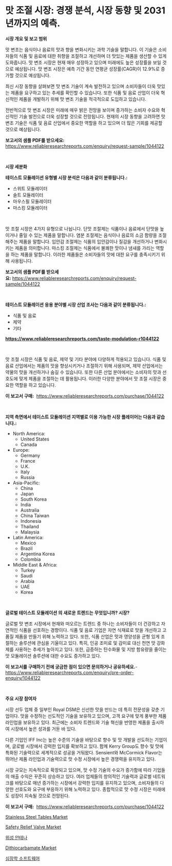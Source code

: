 <p><h1>맛 조절 시장: 경쟁 분석, 시장 동향 및 2031년까지의 예측.</h1></p><p><strong>시장 개요 및 보고 범위</strong></p>
<p><p>맛 변조는 음식이나 음료의 맛과 향을 변화시키는 과학 기술을 말합니다. 이 기술은 소비자들의 식품 및 음료에 대한 취향을 조절하고 개선하며 더 맛있는 제품을 생산할 수 있게 도와줍니다. 맛 변조 시장은 현재 매우 성장하고 있으며 미래에도 높은 성장률을 보일 것으로 예상됩니다. 맛 변조 시장은 예측 기간 동안 연평균 성장률(CAGR)이 12.9%로 증가할 것으로 예상됩니다.</p><p>최신 시장 동향을 살펴보면 맛 변조 기술이 계속 발전하고 있으며 소비자들이 더욱 맛있는 제품을 요구하고 있는 추세를 확인할 수 있습니다. 또한 식품 및 음료 산업이 더욱 혁신적인 제품을 개발하기 위해 맛 변조 기술을 적극적으로 도입하고 있습니다.</p><p>전반적으로 맛 변조 시장은 미래에 매우 밝은 전망을 보이며 증가하는 소비자 수요와 혁신적인 기술 발전으로 더욱 성장할 것으로 전망됩니다. 현재의 시장 동향을 고려하면 맛 변조 기술은 식품 및 음료 산업에서 중요한 역할을 하고 있으며 더 많은 기회를 제공할 것으로 예상됩니다.</p></p>
<p><strong>보고서의 샘플 PDF를 받으세요:</strong> <a href="https://www.reliableresearchreports.com/enquiry/request-sample/1044122">https://www.reliableresearchreports.com/enquiry/request-sample/1044122</a></p>
<p>&nbsp;</p>
<p><strong>시장 세분화</strong></p>
<p><strong>테이스트 모듈레이션 유형별 시장 분석은 다음과 같이 분류됩니다.:</strong></p>
<p><ul><li>스위트 모듈레이터</li><li>솔트 모듈레이터</li><li>마우스필 모듈레이터</li><li>마스킹 모듈레이터</li></ul></p>
<p>&nbsp;</p>
<p><p>맛 조절 시장은 4가지 유형으로 나뉩니다. 단맛 조절제는 식품이나 음료에서 단맛을 높이거나 줄일 수 있는 제품을 말합니다. 염분 조절제는 음식이나 음료의 소금 함량을 조절해주는 제품을 말합니다. 입안감 조절제는 식품의 입안감이나 질감을 개선하거나 변화시키는 제품을 의미합니다. 마스킹 조절제는 식품에서 불쾌한 맛이나 냄새를 가리는 역할을 하는 제품을 말합니다. 이러한 제품들은 소비자들의 맛에 대한 요구를 충족시키기 위해 사용됩니다.</p></p>
<p><strong>보고서의 샘플 PDF를 받으세요:</strong>&nbsp;<a href="https://www.reliableresearchreports.com/enquiry/request-sample/1044122">https://www.reliableresearchreports.com/enquiry/request-sample/1044122</a></p>
<p>&nbsp;</p>
<p><strong> 테이스트 모듈레이션 응용 분야별 시장 산업 조사는 다음과 같이 분류됩니다.:</strong></p>
<p><ul><li>식품 및 음료</li><li>제약</li><li>기타</li></ul></p>
<p><strong><a href="https://www.reliableresearchreports.com/taste-modulation-r1044122">https://www.reliableresearchreports.com/taste-modulation-r1044122</a></strong></p>
<p>&nbsp;</p>
<p><p>맛 조절 시장은 식품 및 음료, 제약 및 기타 분야에 다양하게 적용되고 있습니다. 식품 및 음료 산업에서는 제품의 맛을 향상시키거나 조절하기 위해 사용되며, 제약 산업에서는 약물의 맛을 개선하거나 숨길 수 있습니다. 또한 다른 산업 분야에서는 소비자의 맛과 선호도에 맞게 제품을 조절하는 데 활용됩니다. 이러한 다양한 분야에서 맛 조절 시장은 중요한 역할을 하고 있습니다.</p></p>
<p><strong>이 보고서 구매:</strong>&nbsp; <a href="https://www.reliableresearchreports.com/purchase/1044122">https://www.reliableresearchreports.com/purchase/1044122</a></p>
<p>&nbsp;</p>
<p><strong>지역 측면에서 테이스트 모듈레이션 지역별로 이용 가능한 시장 플레이어는 다음과 같습니다.:</strong></p>
<p><ul>
    <li>
        North America:
        <ul>
            <li>United States</li>
            <li>Canada</li>
        </ul>
    </li>
    <li>
        Europe:
        <ul>
            <li>Germany</li>
            <li>France</li>
            <li>U.K.</li>
            <li>Italy</li>
            <li>Russia</li>
        </ul>
    </li>
    <li>
        Asia-Pacific:
        <ul>
            <li>China</li>
            <li>Japan</li>
            <li>South Korea</li>
            <li>India</li>
            <li>Australia</li>
            <li>China Taiwan</li>
            <li>Indonesia</li>
            <li>Thailand</li>
            <li>Malaysia</li>
        </ul>
    </li>
    <li>
        Latin America:
        <ul>
            <li>Mexico</li>
            <li>Brazil</li>
            <li>Argentina Korea</li>
            <li>Colombia</li>
        </ul>
    </li>
    <li>
        Middle East & Africa:
        <ul>
            <li>Turkey</li>
            <li>Saudi</li>
            <li>Arabia</li>
            <li>UAE</li>
            <li>Korea</li>
        </ul>
    </li>
    </ul></p>
<p>&nbsp;</p>
<p><strong>글로벌 테이스트 모듈레이션 의 새로운 트렌드는 무엇입니까? 시장?</strong></p>
<p><p>글로벌 맛 변조 시장에서 현재와 떠오르는 트렌드 중 하나는 소비자들이 더 건강하고 자연적인 식품을 선호하는 경향이다. 식품 및 음료 기업은 자연 식재료로 맛을 개선하고 고품질 제품을 만들기 위해 노력하고 있다. 또한, 식품 산업은 맛과 영양성을 균형 있게 조절하는 솔루션에 관심을 기울이고 있다. 특히, 인공 조미료 및 감미료 대신 천연 맛 강화제를 사용하는 추세가 높아지고 있다. 또한, 급증하는 탄수화물 및 지방 함유량을 줄이는 맛 모듈레이션 솔루션에 대한 수요도 증가하고 있다.</p></p>
<p><strong>이 보고서를 구매하기 전에 궁금한 점이 있으면 문의하거나 공유하세요.</strong>- <a href="https://www.reliableresearchreports.com/enquiry/pre-order-enquiry/1044122">https://www.reliableresearchreports.com/enquiry/pre-order-enquiry/1044122</a></p>
<p>&nbsp;</p>
<p><strong>주요 시장 참여자</strong></p>
<p><p>시장 선두 업체 중 일부인 Royal DSM은 신선한 맛을 만드는 데 특히 전문성을 갖춘 기업이다. 맛을 수정하는 선도적인 기술을 보유하고 있으며, 고객 요구에 맞게 풍부한 제품 라인업을 보유하고 있다. 최근에는 소비자 트렌드와 기술 혁신을 반영한 제품을 출시하여 시장에서 높은 성과를 거둔 바 있다.</p><p>다른 기업인 IFF Inc는 높은 수준의 기술을 바탕으로 향수 및 맛 개발을 선도하는 기업이며, 글로벌 시장에서 강력한 입지를 확보하고 있다. 함께 Kerry Group도 향수 및 맛에 특화된 기술력으로 세계적으로 성공을 거둬왔다. Sensient와 McCormick Flavor는 뛰어난 제품 라인업과 기술력으로 맛 수정 시장에서 높은 경쟁력을 유지하고 있다.</p><p>시장 규모는 지속적으로 확장되고 있으며, 맛 수정 기술의 수요가 증가함에 따라 기업들의 매출 수익은 꾸준히 상승하고 있다. 여러 업체들의 창의적인 기술력과 글로벌 네트워크를 바탕으로 매년 증가하는 시장에서 강력한 입지를 유지하고 있으며, 소비자들의 다양한 선호도와 요구에 부응하기 위해 노력하고 있다. 종합적으로 맛 수정 시장은 미래에도 성장이 지속될 것으로 전망된다.</p></p>
<p><strong>이 보고서 구매:</strong>&nbsp;&nbsp;<a href="https://www.reliableresearchreports.com/purchase/1044122">https://www.reliableresearchreports.com/purchase/1044122</a></p>
<p><p><a href="https://github.com/castoriffic/Market-Research-Report-List-4/blob/main/stainless-steel-tables-market.md">Stainless Steel Tables Market</a></p><p><a href="https://github.com/yoshih12/Market-Research-Report-List-2/blob/main/safety-relief-valve-market.md">Safety Relief Valve Market</a></p><p><a href="https://github.com/BrettWeberrt8767765/Market-Research-Report-List-1/blob/main/125022927336.md">위성 안테나</a></p><p><a href="https://issuu.com/reportprime-2/docs/dithiocarbamate-market-size-2030.pptx">Dithiocarbamate Market</a></p><p><a href="https://github.com/nuekbpymrrz5/Market-Research-Report-List-1/blob/main/654382327335.md">심장학 소프트웨어</a></p></p>